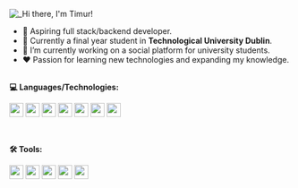 <!-- ## Hi there, I'm Timur! I'm an Aspiring full stack developer with passion in learning new technology. 👋 -->
![_Hi there, I'm Timur! ](https://user-images.githubusercontent.com/40499701/153960813-36cbcf83-bf25-4713-a308-9ade7b14f81b.gif)

- 🚀 Aspiring full stack/backend developer.
- 📖 Currently a final year student in **Technological University Dublin**.
- 🔨 I’m currently working on a social platform for university students.
- ❤️ Passion for learning new technologies and expanding my knowledge.<br><br>

<!-- Connect with me: [<img src="https://cdn.jsdelivr.net/gh/devicons/devicon/icons/linkedin/linkedin-original.svg" width="20" height="20"/>](https://www.linkedin.com/in/tsult/) -->

**💻 Languages/Technologies:**
<p float="left">
  <img src="https://cdn.jsdelivr.net/gh/devicons/devicon/icons/javascript/javascript-original.svg" width="25" height="25"/>
  <img src="https://cdn.jsdelivr.net/gh/devicons/devicon/icons/react/react-original.svg" width="25" height="25"/>
  <img src="https://cdn.jsdelivr.net/gh/devicons/devicon/icons/nodejs/nodejs-original.svg" width="25" height="25"/>
  <img src="https://cdn.jsdelivr.net/gh/devicons/devicon/icons/mongodb/mongodb-plain.svg" width="25" height="25"/>
  <img src="https://cdn.jsdelivr.net/gh/devicons/devicon/icons/java/java-original.svg" width="25" height="25"/>
  <img src="https://img.icons8.com/color/48/000000/delphi-ide.png" width="25" height="25"/>
  <img src="https://cdn.jsdelivr.net/gh/devicons/devicon/icons/python/python-original.svg" width="25" height="25"/>
</p><br>

**🛠️ Tools:**
<p float="left">
  <img src="https://cdn.jsdelivr.net/gh/devicons/devicon/icons/git/git-plain.svg" width="25" height="25"//>
  <img src="https://cdn.jsdelivr.net/gh/devicons/devicon/icons/github/github-original.svg" width="25" height="25"/>
  <img src="https://cdn.jsdelivr.net/gh/devicons/devicon/icons/jira/jira-original.svg" width="25" height="25" />
  <img src="https://cdn.jsdelivr.net/gh/devicons/devicon/icons/trello/trello-plain.svg" width="25" height="25" />
  <img src="https://user-images.githubusercontent.com/40499701/153964507-3fbc3f25-20bc-4ec7-b435-4ee9a5beec50.svg" width="25" height="25"/>
</p>

<!-- ## 💻 Languages & Technologies
<p float="left">
  <img src="https://cdn.jsdelivr.net/gh/devicons/devicon/icons/javascript/javascript-original.svg" width="35" height="35"/>
  <img src="https://cdn.jsdelivr.net/gh/devicons/devicon/icons/java/java-original-wordmark.svg" width="35" height="35"/> 
  <img src="https://cdn.jsdelivr.net/gh/devicons/devicon/icons/nodejs/nodejs-original.svg" width="35" height="35"/>
  <img src="https://cdn.jsdelivr.net/gh/devicons/devicon/icons/c/c-original.svg" width="35" height="35"/>
  <img src="https://cdn.jsdelivr.net/gh/devicons/devicon/icons/express/express-original.svg" width="35" height="35"/>
  <img src="https://cdn.jsdelivr.net/gh/devicons/devicon/icons/php/php-plain.svg" width="35" height="35"/>
  <img src="https://cdn.jsdelivr.net/gh/devicons/devicon/icons/html5/html5-plain-wordmark.svg" width="35" height="35"/>
  <img src="https://cdn.jsdelivr.net/gh/devicons/devicon/icons/css3/css3-plain-wordmark.svg" width="35" height="35"/>
  <img src="https://cdn.jsdelivr.net/gh/devicons/devicon/icons/python/python-original-wordmark.svg" width="35" height="35"/>
  <img src="https://cdn.jsdelivr.net/gh/devicons/devicon/icons/flask/flask-original-wordmark.svg" width="45" height="45"/>
  <img src="https://cdn.jsdelivr.net/gh/devicons/devicon/icons/jquery/jquery-plain-wordmark.svg" width="35" height="35"/>
  <img src="https://cdn.jsdelivr.net/gh/devicons/devicon/icons/react/react-original-wordmark.svg" width="35" height="35"/>
  <img src="https://img.icons8.com/color/48/000000/delphi-ide.png" width="35" height="35"/>
  <img src="https://cdn.jsdelivr.net/gh/devicons/devicon/icons/mongodb/mongodb-plain-wordmark.svg" width="35" height="35"/>
  <img src="https://img.icons8.com/ios/50/000000/sql.png" width="35" height="35"/>
</p><br> -->

<!-- ## 🛠️ Tools
<p float="left">
  <img src="https://cdn.jsdelivr.net/gh/devicons/devicon/icons/git/git-plain.svg" width="35" height="35"//>
  <img src="https://cdn.jsdelivr.net/gh/devicons/devicon/icons/github/github-original-wordmark.svg" width="35" height="35"/>
  <img src="https://cdn.jsdelivr.net/gh/devicons/devicon/icons/jira/jira-original.svg" width="35" height="35" />
</p>

